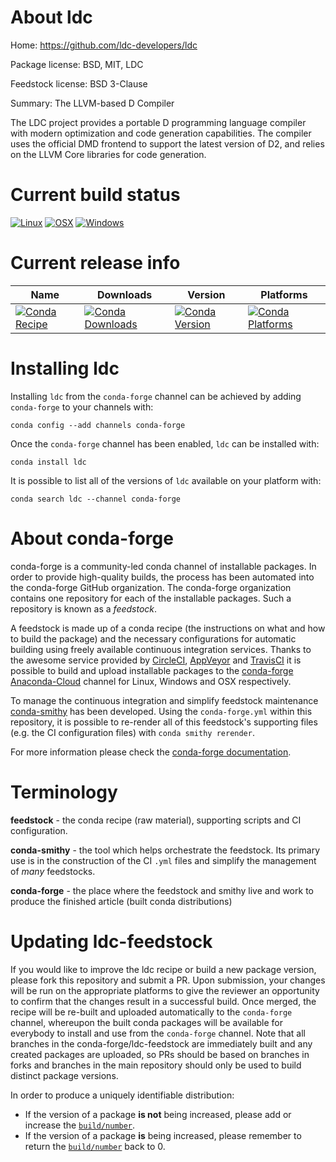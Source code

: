 About ldc
=========

Home: https://github.com/ldc-developers/ldc

Package license: BSD, MIT, LDC

Feedstock license: BSD 3-Clause

Summary: The LLVM-based D Compiler

The LDC project provides a portable D programming language compiler with modern optimization and code generation capabilities.
The compiler uses the official DMD frontend to support the latest version of D2, and relies on the LLVM Core libraries for code generation.


Current build status
====================

[![Linux](https://img.shields.io/circleci/project/github/conda-forge/ldc-feedstock/master.svg?label=Linux)](https://circleci.com/gh/conda-forge/ldc-feedstock)
[![OSX](https://img.shields.io/travis/conda-forge/ldc-feedstock/master.svg?label=macOS)](https://travis-ci.org/conda-forge/ldc-feedstock)
[![Windows](https://img.shields.io/appveyor/ci/conda-forge/ldc-feedstock/master.svg?label=Windows)](https://ci.appveyor.com/project/conda-forge/ldc-feedstock/branch/master)

Current release info
====================

| Name | Downloads | Version | Platforms |
| --- | --- | --- | --- |
| [![Conda Recipe](https://img.shields.io/badge/recipe-ldc-green.svg)](https://anaconda.org/conda-forge/ldc) | [![Conda Downloads](https://img.shields.io/conda/dn/conda-forge/ldc.svg)](https://anaconda.org/conda-forge/ldc) | [![Conda Version](https://img.shields.io/conda/vn/conda-forge/ldc.svg)](https://anaconda.org/conda-forge/ldc) | [![Conda Platforms](https://img.shields.io/conda/pn/conda-forge/ldc.svg)](https://anaconda.org/conda-forge/ldc) |

Installing ldc
==============

Installing `ldc` from the `conda-forge` channel can be achieved by adding `conda-forge` to your channels with:

```
conda config --add channels conda-forge
```

Once the `conda-forge` channel has been enabled, `ldc` can be installed with:

```
conda install ldc
```

It is possible to list all of the versions of `ldc` available on your platform with:

```
conda search ldc --channel conda-forge
```


About conda-forge
=================

conda-forge is a community-led conda channel of installable packages.
In order to provide high-quality builds, the process has been automated into the
conda-forge GitHub organization. The conda-forge organization contains one repository
for each of the installable packages. Such a repository is known as a *feedstock*.

A feedstock is made up of a conda recipe (the instructions on what and how to build
the package) and the necessary configurations for automatic building using freely
available continuous integration services. Thanks to the awesome service provided by
[CircleCI](https://circleci.com/), [AppVeyor](http://www.appveyor.com/)
and [TravisCI](https://travis-ci.org/) it is possible to build and upload installable
packages to the [conda-forge](https://anaconda.org/conda-forge)
[Anaconda-Cloud](http://docs.anaconda.org/) channel for Linux, Windows and OSX respectively.

To manage the continuous integration and simplify feedstock maintenance
[conda-smithy](http://github.com/conda-forge/conda-smithy) has been developed.
Using the ``conda-forge.yml`` within this repository, it is possible to re-render all of
this feedstock's supporting files (e.g. the CI configuration files) with ``conda smithy rerender``.

For more information please check the [conda-forge documentation](https://conda-forge.org/docs/).

Terminology
===========

**feedstock** - the conda recipe (raw material), supporting scripts and CI configuration.

**conda-smithy** - the tool which helps orchestrate the feedstock.
                   Its primary use is in the construction of the CI ``.yml`` files
                   and simplify the management of *many* feedstocks.

**conda-forge** - the place where the feedstock and smithy live and work to
                  produce the finished article (built conda distributions)


Updating ldc-feedstock
======================

If you would like to improve the ldc recipe or build a new
package version, please fork this repository and submit a PR. Upon submission,
your changes will be run on the appropriate platforms to give the reviewer an
opportunity to confirm that the changes result in a successful build. Once
merged, the recipe will be re-built and uploaded automatically to the
`conda-forge` channel, whereupon the built conda packages will be available for
everybody to install and use from the `conda-forge` channel.
Note that all branches in the conda-forge/ldc-feedstock are
immediately built and any created packages are uploaded, so PRs should be based
on branches in forks and branches in the main repository should only be used to
build distinct package versions.

In order to produce a uniquely identifiable distribution:
 * If the version of a package **is not** being increased, please add or increase
   the [``build/number``](http://conda.pydata.org/docs/building/meta-yaml.html#build-number-and-string).
 * If the version of a package **is** being increased, please remember to return
   the [``build/number``](http://conda.pydata.org/docs/building/meta-yaml.html#build-number-and-string)
   back to 0.